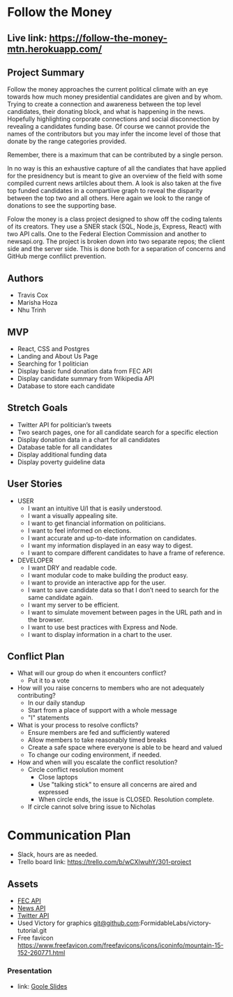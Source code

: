 # Follow the Money

## Live link: https://follow-the-money-mtn.herokuapp.com/

## Project Summary
Follow the money approaches the current political climate with an eye towards how much money presidential candidates are given and by whom. Trying to create a connection and awareness between the top level candidates, their donating block, and what is happening in the news. Hopefully highlighting corporate connections and social disconnection by revealing a candidates funding base. Of course we cannot provide the names of the contributors but you may infer the income level of those that donate by the range categories provided.

Remember, there is a maximum that can be contributed by a single person.

In no way is this an exhaustive capture of all the candiates that have applied for the presidnency but is meant to give an overview of the field with some compiled current news artilcles about them. A look is also taken at the five top funded candidates in a compartiive graph to reveal the disparity between the top two and all others. Here again we look to the range of donations to see the supporting base.

Folow the money is a class project designed to show off the coding talents of its creators. They use a SNER stack (SQL, Node.js, Express, React) with two API calls. One to the Federal Election Commission and another to newsapi.org. The project is broken down into two separate repos; the client side and the server side. This is done both for a separation of concerns and GitHub merge confilict prevention.


## Authors
* Travis Cox
* Marisha Hoza
* Nhu Trinh

## MVP
* React, CSS and Postgres
* Landing and About Us Page
* Searching for 1 politician 
* Display basic fund donation data from FEC API
* Display candidate summary from Wikipedia API
* Database to store each candidate


## Stretch Goals
* Twitter API for politician’s tweets
* Two search pages, one for all candidate search for a specific election
* Display donation data in a chart for all candidates
* Database table for all candidates
* Display additional funding data
* Display poverty guideline data


## User Stories
* USER
  * I want an intuitive U/I that is easily understood.
  * I want a visually appealing site.
  * I want to get financial information on politicians.
  * I want to feel informed on elections.
  * I want accurate and up-to-date information on candidates.
  * I want my information displayed in an easy way to digest.
  * I want to compare different candidates to have a frame of reference.
* DEVELOPER
  * I want DRY and readable code.
  * I want modular code to make building the product easy.
  * I want to provide an interactive app for the user.
  * I want to save candidate data so that I don’t need to search for the same candidate again.
  * I want my server to be efficient.
  * I want to simulate movement between pages in the URL path and in the browser.
  * I want to use best practices with Express and Node.
  * I want to display information in a chart to the user.


## Conflict Plan
* What will our group do when it encounters conflict?
  * Put it to a vote
* How will you raise concerns to members who are not adequately contributing?
  * In our daily standup
  * Start from a place of support with a whole message
  * "I" statements
* What is your process to resolve conflicts?
  * Ensure members are fed and sufficiently watered
  * Allow members to take reasonably timed breaks
  * Create a safe space where everyone is able to be heard and valued
  * To change our coding environment, if needed.
* How and when will you escalate the conflict resolution?
  * Circle conflict resolution moment
    * Close laptops
    * Use "talking stick" to ensure all concerns are aired and expressed
    * When circle ends, the issue is CLOSED. Resolution complete.
  * If circle cannot solve bring issue to Nicholas

# Communication Plan
* Slack, hours are as needed.  
* Trello board link: https://trello.com/b/wCXIwuhY/301-project

## Assets
* [FEC API](https://api.open.fec.gov/developers/#/) 
* [News API](https://newsapi.org/)
* [Twitter API](https://developer.twitter.com/en/docs.html)
* Used Victory for graphics git@github.com:FormidableLabs/victory-tutorial.git
* Free favicon https://www.freefavicon.com/freefavicons/icons/iconinfo/mountain-15-152-260771.html
  
### Presentation 
* link: [Goole Slides](https://docs.google.com/presentation/d/1MTzUekLLu-lNiE6uGtj-5bhf5ZwhWCZ5KMvziouDFjY/edit#slide=id.p)




